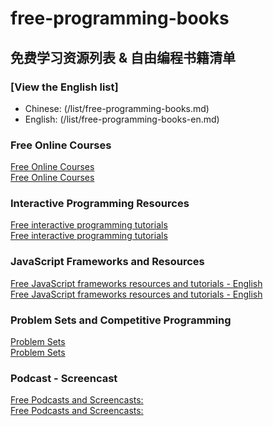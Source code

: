 # free-programming-books

## 免费学习资源列表 & 自由编程书籍清单

### [View the English list]
+ Chinese: (/list/free-programming-books.md)
+ English: (/list/free-programming-books-en.md)


### Free Online Courses  
[Free Online Courses](/free-courses.md)  
[Free Online Courses](/free-courses-en.md)  


### Interactive Programming Resources  
[Free interactive programming tutorials](/list/free-programming-interactive-tutorials.md)  
[Free interactive programming tutorials](/list/free-programming-interactive-tutorials-en.md)  
 

### JavaScript Frameworks and Resources  
[Free JavaScript frameworks resources and tutorials - English](/list/javascript-frameworks-resources.md)  
[Free JavaScript frameworks resources and tutorials - English](/list/javascript-frameworks-resources-en.md)  


### Problem Sets and Competitive Programming  
[Problem Sets](/list/problem-sets-competitive-programming.md)  
[Problem Sets](/list/problem-sets-competitive-programming-en.md)  


### Podcast - Screencast  
[Free Podcasts and Screencasts:](/list/free-podcasts-screencasts.md)  
[Free Podcasts and Screencasts:](/list/free-podcasts-screencasts-en.md)  


